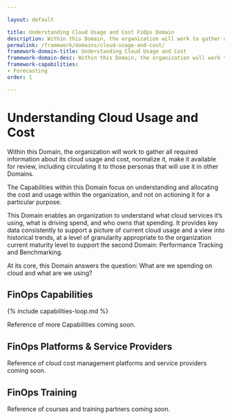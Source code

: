 ```yaml
---

layout: default

title: Understanding Cloud Usage and Cost FiOps Domain
description: Within this Domain, the organization will work to gather all required information about its cloud usage and cost, normalize it, make it available for review, including circulating it to those personas that will use it in other Domains.
permalink: /framework/domains/cloud-usage-and-cost/
framework-domain-title: Understanding Cloud Usage and Cost
framework-domain-desc: Within this Domain, the organization will work to gather all required information about its cloud usage and cost, normalize it, make it available for review, including circulating it to those personas that will use it in other Domains.
framework-capabilities:
- Forecasting
order: 1

---
```


# Understanding Cloud Usage and Cost

Within this Domain, the organization will work to gather all required information about its cloud usage and cost, normalize it, make it available for review, including circulating it to those personas that will use it in other Domains.

The Capabilities within this Domain focus on understanding and allocating the cost and usage within the organization, and not on actioning it for a particular purpose.

This Domain enables an organization to understand what cloud services it’s using, what is driving spend, and who owns that spending.  It provides key data consistently to support a picture of current cloud usage and a view into historical trends, at a level of granularity appropriate to the organization current maturity level to support the second Domain: Performance Tracking and Benchmarking.

At its core, this Domain answers the question: What are we spending on cloud and what are we using?

## FinOps Capabilities

{% include capabilities-loop.md %}

Reference of more Capabilities coming soon.

## FinOps Platforms & Service Providers

Reference of cloud cost management platforms and service providers coming soon.

## FinOps Training

Reference of courses and training partners coming soon.

